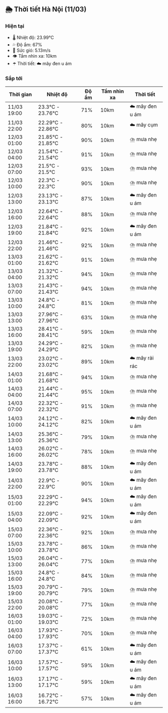## 🌦️ Thời tiết Hà Nội (11/03)

### Hiện tại

- 🌡️ Nhiệt độ: 23.99℃
- 💦 Độ ẩm: 67%
- 💨 Sức gió: 5.13m/s
- 👁️ Tầm nhìn xa: 10km
- ☂️ Thời tiết: ☁️ mây đen u ám

### Sắp tới

| Thời gian | Nhiệt độ | Độ ẩm | Tầm nhìn xa | Thời tiết |
| --- | --- | --- | --- | --- |
| 11/03 19:00 | 23.3℃ - 23.76℃ | 71% | 10km | ☁️ mây đen u ám |
| 11/03 22:00 | 22.29℃ - 22.86℃ | 80% | 10km | ☁️ mây cụm |
| 12/03 01:00 | 21.85℃ - 21.85℃ | 90% | 10km | ⛈️ mưa nhẹ |
| 12/03 04:00 | 21.54℃ - 21.54℃ | 91% | 10km | ⛈️ mưa nhẹ |
| 12/03 07:00 | 21.5℃ - 21.5℃ | 93% | 10km | ⛈️ mưa nhẹ |
| 12/03 10:00 | 22.3℃ - 22.3℃ | 90% | 10km | ⛈️ mưa nhẹ |
| 12/03 13:00 | 23.13℃ - 23.13℃ | 87% | 10km | ☁️ mây đen u ám |
| 12/03 16:00 | 22.64℃ - 22.64℃ | 88% | 10km | ⛈️ mưa nhẹ |
| 12/03 19:00 | 21.84℃ - 21.84℃ | 92% | 10km | ☁️ mây đen u ám |
| 12/03 22:00 | 21.46℃ - 21.46℃ | 92% | 10km | ⛈️ mưa nhẹ |
| 13/03 01:00 | 21.62℃ - 21.62℃ | 91% | 10km | ⛈️ mưa nhẹ |
| 13/03 04:00 | 21.32℃ - 21.32℃ | 94% | 10km | ⛈️ mưa nhẹ |
| 13/03 07:00 | 21.43℃ - 21.43℃ | 94% | 10km | ⛈️ mưa nhẹ |
| 13/03 10:00 | 24.8℃ - 24.8℃ | 81% | 10km | ⛈️ mưa nhẹ |
| 13/03 13:00 | 27.96℃ - 27.96℃ | 63% | 10km | ⛈️ mưa nhẹ |
| 13/03 16:00 | 28.41℃ - 28.41℃ | 59% | 10km | ⛈️ mưa nhẹ |
| 13/03 19:00 | 24.29℃ - 24.29℃ | 82% | 10km | ⛈️ mưa nhẹ |
| 13/03 22:00 | 23.02℃ - 23.02℃ | 89% | 10km | ☁️ mây rải rác |
| 14/03 01:00 | 21.68℃ - 21.68℃ | 94% | 10km | ⛈️ mưa nhẹ |
| 14/03 04:00 | 21.44℃ - 21.44℃ | 95% | 10km | ⛈️ mưa nhẹ |
| 14/03 07:00 | 22.32℃ - 22.32℃ | 91% | 10km | ⛈️ mưa nhẹ |
| 14/03 10:00 | 24.12℃ - 24.12℃ | 82% | 10km | ☁️ mây đen u ám |
| 14/03 13:00 | 25.36℃ - 25.36℃ | 79% | 10km | ⛈️ mưa nhẹ |
| 14/03 16:00 | 26.02℃ - 26.02℃ | 78% | 10km | ⛈️ mưa nhẹ |
| 14/03 19:00 | 23.78℃ - 23.78℃ | 88% | 10km | ☁️ mây đen u ám |
| 14/03 22:00 | 22.9℃ - 22.9℃ | 90% | 10km | ☁️ mây đen u ám |
| 15/03 01:00 | 22.29℃ - 22.29℃ | 94% | 10km | ☁️ mây đen u ám |
| 15/03 04:00 | 22.09℃ - 22.09℃ | 92% | 10km | ☁️ mây đen u ám |
| 15/03 07:00 | 22.36℃ - 22.36℃ | 92% | 10km | ⛈️ mưa nhẹ |
| 15/03 10:00 | 23.78℃ - 23.78℃ | 86% | 10km | ⛈️ mưa nhẹ |
| 15/03 13:00 | 26.04℃ - 26.04℃ | 77% | 10km | ⛈️ mưa nhẹ |
| 15/03 16:00 | 24.8℃ - 24.8℃ | 84% | 10km | ⛈️ mưa nhẹ |
| 15/03 19:00 | 20.79℃ - 20.79℃ | 79% | 10km | ⛈️ mưa nhẹ |
| 15/03 22:00 | 20.08℃ - 20.08℃ | 77% | 10km | ⛈️ mưa nhẹ |
| 16/03 01:00 | 19.03℃ - 19.03℃ | 72% | 10km | ⛈️ mưa nhẹ |
| 16/03 04:00 | 17.93℃ - 17.93℃ | 70% | 10km | ⛈️ mưa nhẹ |
| 16/03 07:00 | 17.37℃ - 17.37℃ | 61% | 10km | ☁️ mây đen u ám |
| 16/03 10:00 | 17.57℃ - 17.57℃ | 59% | 10km | ☁️ mây đen u ám |
| 16/03 13:00 | 17.17℃ - 17.17℃ | 59% | 10km | ☁️ mây đen u ám |
| 16/03 16:00 | 16.72℃ - 16.72℃ | 57% | 10km | ☁️ mây đen u ám |
